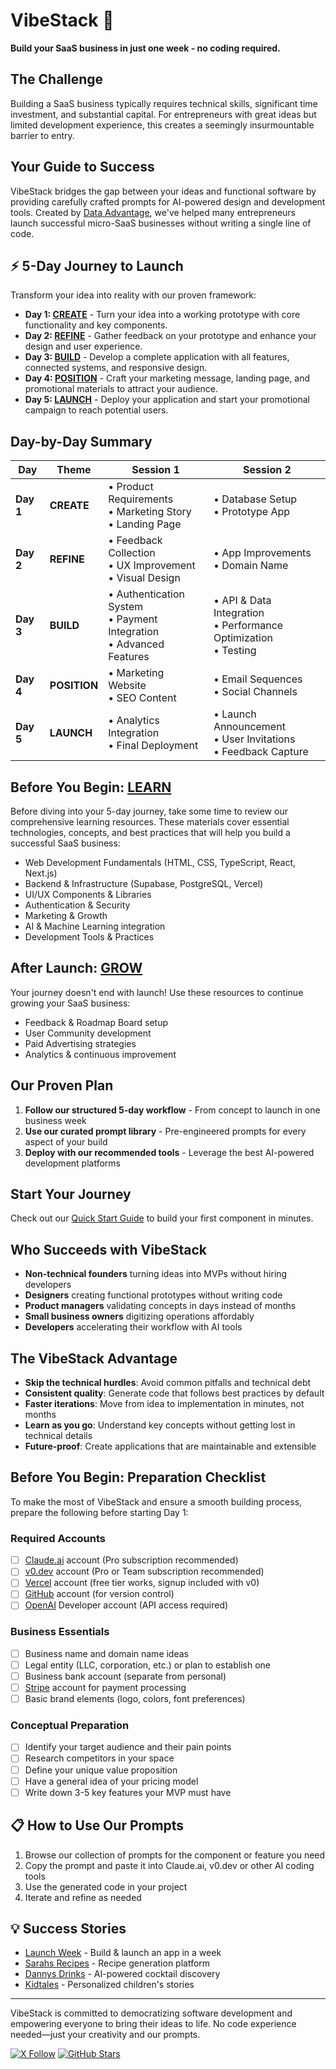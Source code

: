 # VibeStack 🚀

**Build your SaaS business in just one week - no coding required.**

## The Challenge

Building a SaaS business typically requires technical skills, significant time investment, and substantial capital. For entrepreneurs with great ideas but limited development experience, this creates a seemingly insurmountable barrier to entry.

## Your Guide to Success

VibeStack bridges the gap between your ideas and functional software by providing carefully crafted prompts for AI-powered design and development tools. Created by [Data Advantage](https://www.buildadataadvantage.com), we've helped many entrepreneurs launch successful micro-SaaS businesses without writing a single line of code.

## ⚡ 5-Day Journey to Launch

Transform your idea into reality with our proven framework:

- **Day 1: [CREATE](1-create/README.md)** - Turn your idea into a working prototype with core functionality and key components.
- **Day 2: [REFINE](2-refine/README.md)** - Gather feedback on your prototype and enhance your design and user experience.
- **Day 3: [BUILD](3-build/README.md)** - Develop a complete application with all features, connected systems, and responsive design.
- **Day 4: [POSITION](4-position/README.md)** - Craft your marketing message, landing page, and promotional materials to attract your audience.
- **Day 5: [LAUNCH](5-launch/README.md)** - Deploy your application and start your promotional campaign to reach potential users.

## Day-by-Day Summary

| Day | Theme | Session 1 | Session 2 |
|-----|-------|-----------|-----------|
| **Day 1** | **CREATE** | • Product Requirements<br>• Marketing Story<br>• Landing Page | • Database Setup<br>• Prototype App |
| **Day 2** | **REFINE** | • Feedback Collection<br>• UX Improvement<br>• Visual Design | • App Improvements<br>• Domain Name |
| **Day 3** | **BUILD** | • Authentication System<br>• Payment Integration<br>• Advanced Features | • API & Data Integration<br>• Performance Optimization<br>• Testing |
| **Day 4** | **POSITION** | • Marketing Website<br>• SEO Content | • Email Sequences<br>• Social Channels |
| **Day 5** | **LAUNCH** | • Analytics Integration<br>• Final Deployment | • Launch Announcement<br>• User Invitations<br>• Feedback Capture |

## Before You Begin: [LEARN](0-learn/README.md)

Before diving into your 5-day journey, take some time to review our comprehensive learning resources. These materials cover essential technologies, concepts, and best practices that will help you build a successful SaaS business:

- Web Development Fundamentals (HTML, CSS, TypeScript, React, Next.js)
- Backend & Infrastructure (Supabase, PostgreSQL, Vercel)
- UI/UX Components & Libraries
- Authentication & Security
- Marketing & Growth
- AI & Machine Learning integration
- Development Tools & Practices

## After Launch: [GROW](6-grow/README.md)

Your journey doesn't end with launch! Use these resources to continue growing your SaaS business:

- Feedback & Roadmap Board setup
- User Community development
- Paid Advertising strategies
- Analytics & continuous improvement

## Our Proven Plan

1. **Follow our structured 5-day workflow** - From concept to launch in one business week
2. **Use our curated prompt library** - Pre-engineered prompts for every aspect of your build
3. **Deploy with our recommended tools** - Leverage the best AI-powered development platforms

## Start Your Journey

Check out our [Quick Start Guide](./docs/quick-start.md) to build your first component in minutes.

## Who Succeeds with VibeStack

- **Non-technical founders** turning ideas into MVPs without hiring developers
- **Designers** creating functional prototypes without writing code
- **Product managers** validating concepts in days instead of months
- **Small business owners** digitizing operations affordably
- **Developers** accelerating their workflow with AI tools

## The VibeStack Advantage

- **Skip the technical hurdles**: Avoid common pitfalls and technical debt
- **Consistent quality**: Generate code that follows best practices by default
- **Faster iterations**: Move from idea to implementation in minutes, not months
- **Learn as you go**: Understand key concepts without getting lost in technical details
- **Future-proof**: Create applications that are maintainable and extensible

## Before You Begin: Preparation Checklist

To make the most of VibeStack and ensure a smooth building process, prepare the following before starting Day 1:

### Required Accounts
- [ ] [Claude.ai](https://claude.ai) account (Pro subscription recommended)
- [ ] [v0.dev](https://www.v0.dev) account (Pro or Team subscription recommended)
- [ ] [Vercel](https://vercel.com) account (free tier works, signup included with v0)
- [ ] [GitHub](https://github.com) account (for version control)
- [ ] [OpenAI](https://platform.openai.com) Developer account (API access required)

### Business Essentials
- [ ] Business name and domain name ideas
- [ ] Legal entity (LLC, corporation, etc.) or plan to establish one
- [ ] Business bank account (separate from personal)
- [ ] [Stripe](https://stripe.com) account for payment processing
- [ ] Basic brand elements (logo, colors, font preferences)

### Conceptual Preparation
- [ ] Identify your target audience and their pain points
- [ ] Research competitors in your space
- [ ] Define your unique value proposition
- [ ] Have a general idea of your pricing model
- [ ] Write down 3-5 key features your MVP must have

## 📋 How to Use Our Prompts

1. Browse our collection of prompts for the component or feature you need
2. Copy the prompt and paste it into Claude.ai, v0.dev or other AI coding tools
3. Use the generated code in your project
4. Iterate and refine as needed

## 💡 Success Stories

- [Launch Week](https://www.launchweek.ai) - Build & launch an app in a week
- [Sarahs Recipes](https://www.sarahsrecipes.ai) - Recipe generation platform
- [Dannys Drinks](https://www.dannysdrinks.ai) - AI-powered cocktail discovery
- [Kidtales](https://www.kidtales.io) - Personalized children's stories

---

VibeStack is committed to democratizing software development and empowering everyone to bring their ideas to life. No code experience needed—just your creativity and our prompts.

[![X Follow](https://img.shields.io/twitter/follow/DataAdvantageAI?style=social)](https://x.com/dataadvantageai)
[![GitHub Stars](https://img.shields.io/github/stars/vibestack/vibestack?style=social)](https://github.com/Data-Advantage/vibestack)
